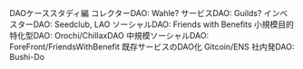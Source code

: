 DAOケーススタディ編
コレクターDAO: Wahle? 
サービスDAO: Guilds? 
インベスターDAO: Seedclub, LAO
ソーシャルDAO: Friends with Benefits
小規模目的特化型DAO: Orochi/ChillaxDAO
中規模ソーシャルDAO: ForeFront/FriendsWithBenefit
既存サービスのDAO化 Gitcoin/ENS
社内発DAO: Bushi-Do

